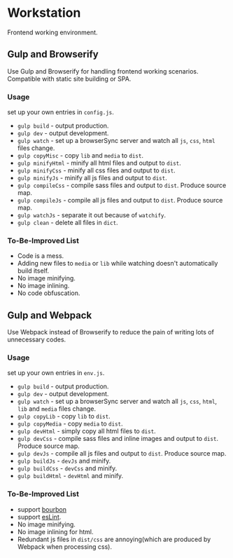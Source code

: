 # Workstation
Frontend working environment.

## Gulp and Browserify
Use Gulp and Browserify for handling frontend working scenarios. Compatible with static site building or SPA.

### Usage
set up your own entries in `config.js`.

* `gulp build` - output production.
* `gulp dev` - output development.
* `gulp watch` - set up a browserSync server and watch all `js`, `css`, `html` files change.
* `gulp copyMisc` - copy `lib` and `media` to `dist`.
* `gulp minifyHtml` - minify all html files and output to `dist`.
* `gulp minifyCss` - minify all css files and output to `dist`.
* `gulp minifyJs` - minify all js files and output to `dist`.
* `gulp compileCss` - compile sass files and output to `dist`. Produce source map.
* `gulp compileJs` - compile all js files and output to `dist`. Produce source map.
* `gulp watchJs` - separate it out because of `watchify`.
* `gulp clean` - delete all files in `dict`.

### To-Be-Improved List

* Code is a mess.
* Adding new files to `media` or `lib` while watching doesn't automatically build itself.
* No image minifying.
* No image inlining.
* No code obfuscation.

## Gulp and Webpack
Use Webpack instead of Browserify to reduce the pain of writing lots of unnecessary codes.

### Usage
set up your own entries in `env.js`.

* `gulp build` - output production.
* `gulp dev` - output development.
* `gulp watch` - set up a browserSync server and watch all `js`, `css`, `html`, `lib` and `media` files change.
* `gulp copyLib` - copy `lib` to `dist`.
* `gulp copyMedia` - copy `media` to `dist`.
* `gulp devHtml` - simply copy all html files to `dist`.
* `gulp devCss` - compile sass files and inline images and output to `dist`. Produce source map.
* `gulp devJs` - compile all js files and output to `dist`. Produce source map.
* `gulp buildJs` - `devJs` and minify.
* `gulp buildCss` - `devCss` and minify.
* `gulp buildHtml` - `devHtml` and minify.

### To-Be-Improved List

* support [bourbon](http://bourbon.io/)
* support [esLint](http://eslint.org/).
* No image minifying.
* No image inlining for html.
* Redundant js files in `dist/css` are annoying(which are produced by Webpack when processing css).
